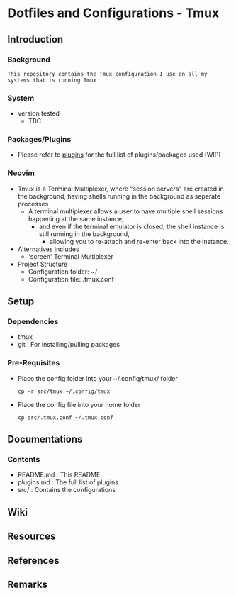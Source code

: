# Dotfiles and Configurations - Tmux

## Introduction
### Background
```
This repository contains the Tmux configuration I use on all my systems that is running Tmux
```

### System
- version tested
    + TBC

### Packages/Plugins
+ Please refer to [plugins](plugins.md) for the full list of plugins/packages used (WIP)

### Neovim
- Tmux is a Terminal Multiplexer, where "session servers" are created in the background, having shells running in the background as seperate processes 
    - A terminal multiplexer allows a user to have multiple shell sessions happening at the same instance, 
        - and even if the terminal emulator is closed, the shell instance is still running in the background, 
            + allowing you to re-attach and re-enter back into the instance.
- Alternatives includes
    + 'screen' Terminal Multiplexer
- Project Structure
    + Configuration folder: ~/
    + Configuration file: .tmux.conf

## Setup
### Dependencies
+ tmux
+ git    : For installing/pulling packages

### Pre-Requisites
- Place the config folder into your ~/.config/tmux/ folder
    ```console
    cp -r src/tmux ~/.config/tmux
    ```
- Place the config file into your home folder
    ```console
    cp src/.tmux.conf ~/.tmux.conf
    ```

## Documentations
### Contents
+ README.md : This README
+ plugins.md : The full list of plugins
+ src/ : Contains the configurations

## Wiki

## Resources

## References

## Remarks
